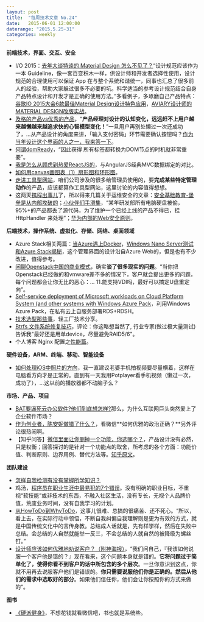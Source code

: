 ```yaml
---
layout: post
title:  "每周技术文章 No.24"
date:   2015-06-01 12:00:00
daterange: "2015.5.25-31"
categories: weekly
---
```

**前端技术，界面、交互、安全**

* I/O 2015：[去年大谈特谈的 Material Design 怎么不见了？](http://www.ifanr.com/526852)“设计规范应该作为一本 Guideline，像一套百变积木一样，供设计师和开发者选择性使用，设计规范的合理使用可以保证 App 在与整个系统和谐统一，同事也汇总了很多前人的经验，帮助大家躲过很多不必要的坑。科学适当的参考设计规范结合自身产品特点设计和开发才是正确的使用方法。”多看例子，多琢磨自己产品特点：[谷歌IO 2015大会6款最佳Material Design设计特色应用](http://www.cnbeta.com/articles/398183.htm)，[AVIARY设计师的MATERIAL DESIGN改版实战](http://www.uisdc.com/the-journey-to-material)。
* [及格的产品vs优秀的产品](http://www.ikent.me/blog/5001)，“**产品经理对设计的认知变化，远远赶不上用户越来越懒越来越追求快的心智模型变化！**”一旦用户再别处懒过一次还成功了，...从产品设计的角度来讲，「输入支付密码」环节需要确认按钮吗？[作为当年设计这个界面的人之一，我来答一下](http://www.zhihu.com/question/30722261)。
* [何谓domReady](http://www.cnblogs.com/rubylouvre/p/4536334.html)，“因此获得 所有标签都转换为DOM节点的时机就非常重要”。
* [我是怎么从顾虑到热爱ReactJS的](http://ourjs.com/detail/5567c046d11a73aa4d000003)，与AngularJS经典MVC数据绑定的对比。
* [如何用canvas画图表（1）扇形图和环形图](http://www.alloyteam.com/2015/05/ru-he-yong-canvas-hua-tu-biao-1-shan-xing-tu-he-huan-xing-tu/)。
* [走进工具型网站](http://www.woshipm.com/pmd/159073.html)，咱们公司涉及的很多给管理员使用的，要**完成某些特定管理动作**的产品，应该都算作工具型网站，这里讨论的内容值得想想。
* 这两天[携程出事儿](http://www.leiphone.com/news/201505/IT7G6BAn8e1gZXGc.html)了，所以得来几篇关于运维安全的文章：[安全基础教育-堡垒是从内部攻破的](http://www.cnblogs.com/zhengyun_ustc/p/sec01.html)；[小伙伴们手滑集](http://www.cnblogs.com/zhengyun_ustc/p/slip.html)，“某年研发部所有电脑硬盘被偷，95%+的产品都丢了源代码，为了维护一个已经上线的产品不得已，挂 HttpHandler 来处理”；[华为内部的Web安全原则](http://mp.weixin.qq.com/s?__biz=MzAxMjAwMjUxNQ==&mid=207881605&idx=1&sn=2fce890233828adaa90364e3c8633f4a&scene=1&key=c468684b929d2be2e72bdeea4c902b28ce440293159aa6e868c80f0ada82f7b7bee8ee2381d94cf812e107e0c39ff9e4&ascene=0&uin=Mjc5MDYwMDk0MA%3D%3D&devicetype=iMac+MacBookPro11,1+OSX+OSX+10.10.3+build(14D136)&version=11020012&pass_ticket=9IxyMgqyWjsfSKw4iuGCYskt5Jd1skh5b23Jv4vjt3udF9Tx2vAI0uc2Hmk7sHqW)。

**后端技术，操作系统、虚拟化、存储、网络、桌面领域**

* Azure Stack相关两篇：[当Azure遇上Docker](http://maomaostyle.blog.51cto.com/2220531/1654994)，[Windows Nano Server测试和Azure Stack揭秘](http://markwin.blog.51cto.com/148406/1654636)，这个管理界面的设计沿自Azure Web的，但是也有不少改进，值得参考。
* [闲聊Openstack中国的商业模式](http://www.chenshake.com/chat-openstack-business-model-in-china/)，确实**谈了很多现实的问题**。“当你把Openstack已经做的和vmware差不多的情况下，客户就会提出更多的问题，每个问题都会让你无比的恶心：... 11.能支持VDI吗，最好可以搞定U盘重定向”。
* [Self-service deployment of Microsoft workloads on Cloud Platform System (and other systems with Windows Azure Pack](http://blogs.technet.com/b/privatecloud/archive/2015/05/27/self-service-deployment-of-microsoft-workloads-on-cloud-platform-system-and-other-systems-with-windows-azure-pack-part-4.aspx)，利用Windows Azure Pack，在私有云上自服务部署RDS+RDSH。
* [技术选型那些事](http://airjd.com/view/iad6kmph000g2gm#1)，轻工厂技术分享。
* [Btrfs 文件系统修复技巧](https://linuxtoy.org/archives/btrfs-filesystem-fix.html)，评论：你这略想当然了, 行业专家(做过极大量测试)告诉我"最好还是用单device，尽量避免RAID5/6"。
* 个人博客 Nginx 配置之[性能篇](https://www.imququ.com/post/my-nginx-conf-for-wpo.html)。

**硬件设备，ARM、终端、移动、智能设备**

* [如何处理iOS中照片的方向](http://feihu.me/blog/2015/how-to-handle-image-orientation-on-iOS/)，我一直建议老婆手机拍视频要尽量横着，这样在电脑看方向才是正常的。直到有一天我用Potplayer看手机视频（懒过一次，成功了），...这以前的播放器都不动脑子么？

**市场、产品、项目**

* [BAT要逼死云办公软件?他们到底想怎样?](http://mp.weixin.qq.com/s?__biz=MjM5NzUzNjgwMQ==&mid=205400481&idx=1&sn=bdf9ead6f6586a80b858b66b3e5940f0#rd)那么，为什么互联网巨头突然爱上了企业软件市场？
* [作为创业者，陈安妮做错了什么？](http://wwww.huxiu.com/article/116121/1.html)，看微信**如何优雅的政治正确？**另外评论很热闹啊。
* 【知乎问答】[微信里面让你删掉一个功能，你选哪个？](http://www.woshipm.com/pmd/155227.html)，产品设计没有必然，只是权衡；回答探讨的是针对一个功能点的取舍，所考虑的各个方面：功能价值、判断原则、边界用例、替代方法等。[知乎原文](http://www.zhihu.com/question/30460867/answer/48254296)。

**团队建设**

* [怎样自我检测有没有掌握所学知识？](http://mp.weixin.qq.com/s?__biz=MjM5NjA3OTM0MA==&mid=208821558&idx=1&sn=517e41b5e92b1bdfb6a938e46fe1e9eb#rd)
* 鸡汤，[程序员在职业生涯中最易犯的7个错误](http://developer.51cto.com/art/201505/477762.htm)。没有明确的职业目标，不重视“软技能”或非技术的东西，不融入社区生活，没有专长，无视个人品牌价值，荒废业务时间，没有自我学习的计划。
* [从HowToDo到WhyToDo](http://www.ikent.me/blog/5007)，这事儿很难、总搞的很痛苦、还不死心。“所以，看上去，在实际行动中领悟，不断自我纠偏自我理解则是更为有效的方式，就是中国传统文化中的言传身教。总结成人话就是，先有样学样，然后在失败中总结。会总结的人自然就能举一反三，不会总结的人就自然的被降级为螺丝钉。”
* [设计师应该如何优雅地劝说客户？（附神海报）](http://www.uisdc.com/persuade-client-elegantly)，“我们问自己，『我该如何说服一个客户他是错的？』现在看来，这个问题本身就是错的。**它将问题过于简单化了，使得你看不到客户的话中所包含的多个层次**。一旦你意识到这点，你就不用再去说服客户他们是错误的。**你只需要说服他们你是正确的。然后从他们的需求中选取好的部分**。如果他们信任你，他们会让你按照你的方式来做的”。

**图书**

* [《硬派健身》](http://book.douban.com/subject/26359758/)，不想花钱就看微信吧，书也就是系统些。



